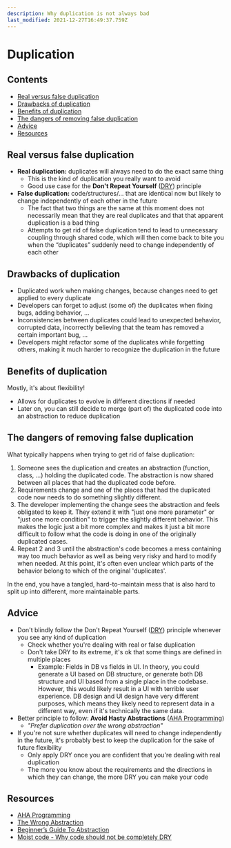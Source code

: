 ```yaml
---
description: Why duplication is not always bad
last_modified: 2021-12-27T16:49:37.759Z
---
```


# Duplication

## Contents

-   [Real versus false duplication](#real-versus-false-duplication)
-   [Drawbacks of duplication](#drawbacks-of-duplication)
-   [Benefits of duplication](#benefits-of-duplication)
-   [The dangers of removing false duplication](#the-dangers-of-removing-false-duplication)
-   [Advice](#advice)
-   [Resources](#resources)

## Real versus false duplication

-   **Real duplication:** duplicates will always need to do the exact same thing
    -   This is the kind of duplication you really want to avoid
    -   Good use case for the **Don't Repeat Yourself** ([DRY](https://en.wikipedia.org/wiki/Don%27t_repeat_yourself)) principle
-   **False duplication:** code/structures/... that are identical now but likely to change independently of each other in the future
    -   The fact that two things are the same at this moment does not necessarily mean that they are real duplicates and that that apparent duplication is a bad thing
    -   Attempts to get rid of false duplication tend to lead to unnecessary coupling through shared code, which will then come back to bite you when the “duplicates” suddenly need to change independently of each other

## Drawbacks of duplication

-   Duplicated work when making changes, because changes need to get applied to every duplicate
-   Developers can forget to adjust (some of) the duplicates when fixing bugs, adding behavior, ...
-   Inconsistencies between duplicates could lead to unexpected behavior, corrupted data, incorrectly believing that the team has removed a certain important bug, ...
-   Developers might refactor some of the duplicates while forgetting others, making it much harder to recognize the duplication in the future

## Benefits of duplication

Mostly, it's about flexibility!

-   Allows for duplicates to evolve in different directions if needed
-   Later on, you can still decide to merge (part of) the duplicated code into an abstraction to reduce duplication

## The dangers of removing false duplication

What typically happens when trying to get rid of false duplication:

1.  Someone sees the duplication and creates an abstraction (function, class, ...) holding the duplicated code. The abstraction is now shared between all places that had the duplicated code before.
2.  Requirements change and one of the places that had the duplicated code now needs to do something slightly different.
3.  The developer implementing the change sees the abstraction and feels obligated to keep it. They extend it with "just one more parameter" or "just one more condition" to trigger the slightly different behavior. This makes the logic just a bit more complex and makes it just a bit more difficult to follow what the code is doing in one of the originally duplicated cases.
4.  Repeat 2 and 3 until the abstraction's code becomes a mess containing way too much behavior as well as being very risky and hard to modify when needed. At this point, it's often even unclear which parts of the behavior belong to which of the original 'duplicates'.

In the end, you have a tangled, hard-to-maintain mess that is also hard to split up into different, more maintainable parts.

## Advice

-   Don't blindly follow the Don't Repeat Yourself ([DRY](https://en.wikipedia.org/wiki/Don%27t_repeat_yourself)) principle whenever you see any kind of duplication
    -   Check whether you're dealing with real or false duplication
    -   Don't take DRY to its extreme, it's ok that some things are defined in multiple places
        -   Example: Fields in DB vs fields in UI. In theory, you could generate a UI based on DB structure, or generate both DB structure and UI based from a single place in the codebase. However, this would likely result in a UI with terrible user experience. DB design and UI design have very different purposes, which means they likely need to represent data in a different way, even if it's technically the same data.
-   Better principle to follow: **Avoid Hasty Abstractions** ([AHA Programming](https://kentcdodds.com/blog/aha-programming))
    -   _"Prefer duplication over the wrong abstraction"_
-   If you're not sure whether duplicates will need to change independently in the future, it's probably best to keep the duplication for the sake of future flexibility
    -   Only apply DRY once you are confident that you're dealing with real duplication
    -   The more you know about the requirements and the directions in which they can change, the more DRY you can make your code

## Resources

-   [AHA Programming](https://kentcdodds.com/blog/aha-programming)
-   [The Wrong Abstraction](https://www.sandimetz.com/blog/2016/1/20/the-wrong-abstraction)
-   [Beginner’s Guide To Abstraction](https://jesseduffield.com/Beginners-Guide-To-Abstraction/)
-   [Moist code - Why code should not be completely DRY](https://startup-cto.net/moist-code-why-code-should-not-be-completely-dry)
